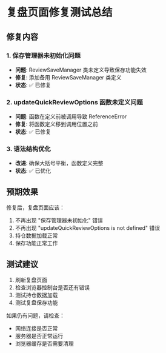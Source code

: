 
# 复盘页面修复测试总结

## 修复内容

### 1. 保存管理器未初始化问题
- **问题**: ReviewSaveManager 类未定义导致保存功能失效
- **修复**: 添加备用 ReviewSaveManager 类定义
- **状态**: ✅ 已修复

### 2. updateQuickReviewOptions 函数未定义问题  
- **问题**: 函数在定义前被调用导致 ReferenceError
- **修复**: 将函数定义移到调用位置之前
- **状态**: ✅ 已修复

### 3. 语法结构优化
- **改进**: 确保大括号平衡，函数定义完整
- **状态**: ✅ 已优化

## 预期效果

修复后，复盘页面应该：
1. 不再出现 "保存管理器未初始化" 错误
2. 不再出现 "updateQuickReviewOptions is not defined" 错误  
3. 持仓数据加载正常
4. 保存功能正常工作

## 测试建议

1. 刷新复盘页面
2. 检查浏览器控制台是否还有错误
3. 测试持仓数据加载
4. 测试复盘保存功能

如果仍有问题，请检查：
- 网络连接是否正常
- 服务器是否正常运行
- 浏览器缓存是否需要清理
